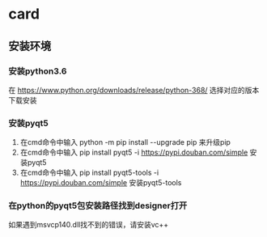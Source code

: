 # card

## 安装环境

### 安装python3.6

在 https://www.python.org/downloads/release/python-368/ 选择对应的版本下载安装

### 安装pyqt5

1) 在cmd命令中输入 python -m pip install --upgrade pip 来升级pip
2) 在cmd命令中输入 pip install pyqt5 -i https://pypi.douban.com/simple 安装pyqt5
3) 在cmd命令中输入 pip install pyqt5-tools -i https://pypi.douban.com/simple 安装pyqt5-tools

### 在python的pyqt5包安装路径找到designer打开

如果遇到msvcp140.dll找不到的错误，请安装vc++
